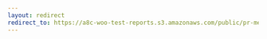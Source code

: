 ```yaml
---
layout: redirect
redirect_to: https://a8c-woo-test-reports.s3.amazonaws.com/public/pr-merge/40696/e2e/index.html
---
```

